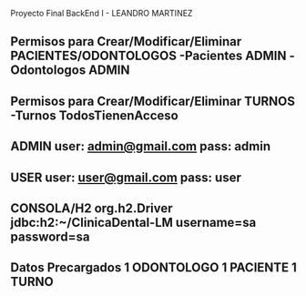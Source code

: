 Proyecto Final BackEnd I - LEANDRO MARTINEZ

Permisos para Crear/Modificar/Eliminar PACIENTES/ODONTOLOGOS
 -Pacientes ADMIN
 -Odontologos ADMIN
 --------------------------------------------
Permisos para Crear/Modificar/Eliminar TURNOS
 -Turnos TodosTienenAcceso
---------------------------------------------
ADMIN
user: admin@gmail.com
pass: admin
---------------------------------------------
USER
user: user@gmail.com
pass: user
---------------------------------------------
CONSOLA/H2
org.h2.Driver
jdbc:h2:~/ClinicaDental-LM
username=sa
password=sa
---------------------------------------------
Datos Precargados
1 ODONTOLOGO
1 PACIENTE
1 TURNO
---------------------------------------------
